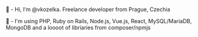 👋  - Hi, I’m @vkozelka. Freelance developer from Prague, Czechia

👀  - I'm using PHP, Ruby on Rails, Node.js, Vue.js, React, MySQL/MariaDB, MongoDB and a loooot of libriaries from composer/npmjs

<!---
vkozelka/vkozelka is a ✨ special ✨ repository because its `README.md` (this file) appears on your GitHub profile.
You can click the Preview link to take a look at your changes.
--->
